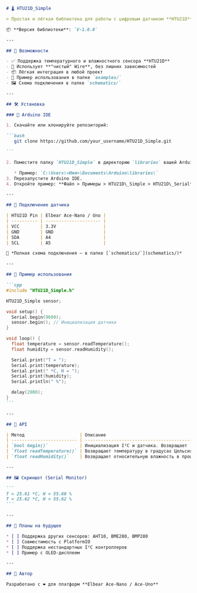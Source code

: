 ````markdown
# 🌡️ HTU21D_Simple

> Простая и лёгкая библиотека для работы с цифровым датчиком **HTU21D** по интерфейсу **I²C** (Wire) для Arduino и совместимых плат.

📦 **Версия библиотеки**: `V-1.0.0`

---

## 📌 Возможности

- ✅ Поддержка температурного и влажностного сенсора **HTU21D**
- 🧰 Использует **"чистый" Wire**, без лишних зависимостей
- 📦 Лёгкая интеграция в любой проект
- 🧪 Пример использования в папке `examples/`
- 🖼️ Схема подключения в папке `schematics/`

---

## 🛠️ Установка

### 📁 Arduino IDE

1. Скачайте или клонируйте репозиторий:

```bash
   git clone https://github.com/your_username/HTU21D_Simple.git

```

2. Поместите папку `HTU21D_Simple` в директорию `libraries` вашей Arduino IDE:

   * Пример: `C:\Users\<Имя>\Documents\Arduino\libraries\`
3. Перезапустите Arduino IDE.
4. Откройте пример: **Файл > Примеры > HTU21D\_Simple > HTU21D\_Serial**

---

## 🔌 Подключение датчика

| HTU21D Pin | Elbear Ace-Nano / Uno |
| ---------- | --------------------- |
| VCC        | 3.3V                  |
| GND        | GND                   |
| SDA        | A4                    |
| SCL        | A5                    |

📂 *Полная схема подключения — в папке [`schematics/`](schematics/)*

---

## 🧪 Пример использования

```cpp
#include "HTU21D_Simple.h"

HTU21D_Simple sensor;

void setup() {
  Serial.begin(9600);
  sensor.begin(); // Инициализация датчика
}

void loop() {
  float temperature = sensor.readTemperature();
  float humidity = sensor.readHumidity();

  Serial.print("T = ");
  Serial.print(temperature);
  Serial.print(" *C, H = ");
  Serial.print(humidity);
  Serial.println(" %");

  delay(2000);
}
```

---

## 📘 API

| Метод                     | Описание                                                           |
| ------------------------- | ------------------------------------------------------------------ |
| `bool begin()`            | Инициализация I²C и датчика. Возвращает `true`, если датчик найден |
| `float readTemperature()` | Возвращает температуру в градусах Цельсия                          |
| `float readHumidity()`    | Возвращает относительную влажность в процентах                     |

---

## 🖼️ Скриншот (Serial Monitor)

```
T = 25.61 *C, H = 55.60 %
T = 25.62 *C, H = 55.62 %
```

---

## 💬 Планы на будущее

* [ ] Поддержка других сенсоров: AHT10, BME280, BMP280
* [ ] Совместимость с PlatformIO
* [ ] Поддержка нестандартных I²C контроллеров
* [ ] Пример с OLED-дисплеем

---

## 🙌 Автор

Разработано с ❤️ для платформ **Elbear Ace-Nano / Ace-Uno**